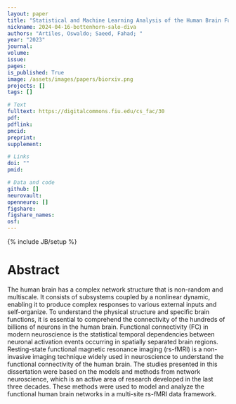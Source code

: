 ```yaml
---
layout: paper
title: "Statistical and Machine Learning Analysis of the Human Brain Functional Network in a Multi-Site Resting-State Functional MRI Database Framework"
nickname: 2024-04-16-bottenhorn-salo-diva
authors: "Artiles, Oswaldo; Saeed, Fahad; "
year: "2023"
journal: 
volume: 
issue:
pages: 
is_published: True
image: /assets/images/papers/biorxiv.png
projects: []
tags: []

# Text
fulltext: https://digitalcommons.fiu.edu/cs_fac/30
pdf:
pdflink:
pmcid:
preprint: 
supplement:

# Links
doi: ""
pmid:

# Data and code
github: []
neurovault:
openneuro: []
figshare:
figshare_names:
osf:
---
```

{% include JB/setup %}

# Abstract

The human brain has a complex network structure that is non-random and multiscale. It consists of subsystems coupled by a nonlinear dynamic, enabling it to produce complex responses to various external inputs and self-organize. To understand the physical structure and specific brain functions, it is essential to comprehend the connectivity of the hundreds of billions of neurons in the human brain. Functional connectivity (FC) in modern neuroscience is the statistical temporal dependencies between neuronal activation events occurring in spatially separated brain regions. Resting-state functional magnetic resonance imaging (rs-fMRI) is a non-invasive imaging technique widely used in neuroscience to understand the functional connectivity of the human brain. The studies presented in this dissertation were based on the models and methods from network neuroscience, which is an active area of research developed in the last three decades. These methods were used to model and analyze the functional human brain networks in a multi-site rs-fMRI data framework.
